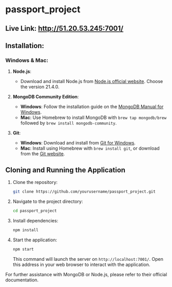 # passport_project

## Live Link: http://51.20.53.245:7001/

## Installation:

### Windows & Mac:

1. **Node.js**:
   - Download and install Node.js from [Node.js official website](https://nodejs.org/). Choose the version 21.4.0.

2. **MongoDB Community Edition**:
   - **Windows**: Follow the installation guide on the [MongoDB Manual for Windows](https://docs.mongodb.com/manual/tutorial/install-mongodb-on-windows/).
   - **Mac**: Use Homebrew to install MongoDB with `brew tap mongodb/brew` followed by `brew install mongodb-community`.

3. **Git**:
   - **Windows**: Download and install from [Git for Windows](https://gitforwindows.org/).
   - **Mac**: Install using Homebrew with `brew install git`, or download from the [Git website](https://git-scm.com/download/mac).

## Cloning and Running the Application

1. Clone the repository:
   ```sh
   git clone https://github.com/yourusername/passport_project.git
   ```

2. Navigate to the project directory:
   ```sh
   cd passport_project
   ```

3. Install dependencies:
   ```sh
   npm install
   ```

4. Start the application:
   ```sh
   npm start
   ```

   This command will launch the server on `http://localhost:7001/`. Open this address in your web browser to interact with the application.

For further assistance with MongoDB or Node.js, please refer to their official documentation.